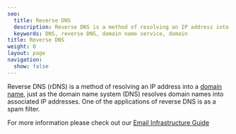 ```yaml
---
seo:
  title: Reverse DNS
  description: Reverse DNS is a method of resolving an IP address into a domain name.
  keywords: DNS, reverse DNS, domain name service, domain
title: Reverse DNS
weight: 0
layout: page
navigation:
  show: false
---
```


Reverse DNS (rDNS) is a method of resolving an IP address into a [domain name]({{root_url}}/Glossary/domain.html), just as the domain name system (DNS) resolves domain names into associated IP addresses. One of the applications of reverse DNS is as a spam filter.

For more information please check out our [Email Infrastructure Guide](http://resources.sendgrid.com/email-infrastructure-guide/?mc=SendGrid%20Documentation)